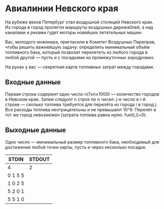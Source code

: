 # Авиалинии Невского края
На рубеже веков Петербург стал воздушной столицей Невского края.
Из города в город пролегли маршруты воздушных дирижаблей, а над каналами и реками гудят моторы новейших летательных машин.

Вас, молодого инженера, пригласили в Комитет Воздушных Переправ, чтобы решить важнейшую задачу:
определить минимальный объём топливного бака, который позволит перелететь из любого города в любой другой — пусть и с посадками на промежуточных аэродромах.

На руках у вас — секретная карта топливных затрат между городами.

## Входные данные

Первая строка содержит одно число n(1≤n≤1000) — количество городов в Невском крае.
Затем следуют n строк по n чисел:
j-е число в i-й строке — сколько топлива требуется для перелёта из города i в город j.
Все расходы топлива неотрицательны и не превышают 10^9.
Перелёт в тот же город невозможен (затрата топлива равна нулю: 
fuel(i,i)=0).
## Выходные данные

Одно число — минимальный размер топливного бака, необходимый для достижения любой точки карты, пусть и через несколько посадок.

|STDIN|STDOUT|
|-----|------|
|4|2|
|0 1 5 5||
|1 0 2 5||
|5 2 0 1||
|5 5 1 0||